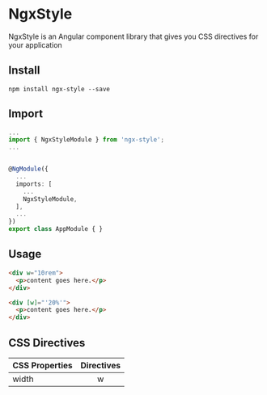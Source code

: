 # NgxStyle

NgxStyle is an Angular component library that gives you CSS directives for your application

## Install

```
npm install ngx-style --save
```

## Import

```typescript
...
import { NgxStyleModule } from 'ngx-style';
...


@NgModule({
  ...
  imports: [
    ...
    NgxStyleModule,
  ],
  ...
})
export class AppModule { }

```

## Usage

```html
<div w="10rem">
  <p>content goes here.</p>
</div>
```

```html
<div [w]="'20%'">
  <p>content goes here.</p>
</div>
```

## CSS Directives

| CSS Properties  |Directives |
| --------------- |:---------:|
| width           | w         |
